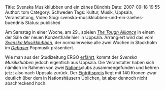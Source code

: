 Title: Svenska Musikklubben und ein zähes Bündnis
Date: 2007-09-18 19:55
Author: tom
Category: Schweden
Tags: Kultur, Musik, Uppsala, Veranstaltung, Video
Slug: svenska-musikklubben-und-ein-zaehes-buendnis
Status: published

Am Samstag in einer Woche, am 29., spielen [*The Tough
Alliance*](http://www.thetoughalliance.com/) in einem der Säle der neuen
Konzerthalle hier in Uppsala. Arrangiert wird das vom [*Svenska
Musikklubben*](http://www.svenskamusikklubben.se/), der normalerweise
alle zwei Wochen in Stockholm im [*Debaser*](http://www.debaser.nu/)
Popmusik präsentiert.

Wie man aus der Studizeitung ERGO
[erfährt](http://www.ergo.nu/tidning/Artikel.asp?ArtikelID=4002), kommt
der *Svenska Musikklubben* jedoch eigentlich aus Uppsala. Die
Veranstalter haben sich nämlich im Rahmen von zwei
[Nations](http://www.fiket.de/2006/11/05/wort-der-woche-studentnation/)clubs
zusammengefunden und kehren jetzt also nach Uppsala zurück. Der
[Eintrittspreis](http://www1.ticnet.se/PriceTable?l=SE&EVNT=STH17607MEL09291)
liegt mit 140 Kronen zwar deutlich über dem in Nationshäusern Üblichen,
ist aber dennoch nicht abschreckend hoch.

<!--more Zum Video "<em>Holiday</em>&#8221; von <em>The Tough Alliance</em> &raquo;&#8212;></p>
<p><object width="425" height="350"><param name="movie" value="http://www.youtube.com/v/FR30W1B-Zrs"></param><param name="wmode" value="transparent"></param><embed src="http://www.youtube.com/v/FR30W1B-Zrs" type="application/x-shockwave-flash" wmode="transparent" width="425" height="350"></embed></object><br />
<a href="http://youtube.com/watch?v=FR30W1B-Zrs" class="en">YouTube-Link</a></p>
<p>Abgesehen davon, dass ich das fragliche Wochenende sowieso nicht in der Stadt bin, muss ich zugeben, dass mich das wenige, das ich bisher gehört habe, nicht gerade vom Hocker reißt.</p>
-->

